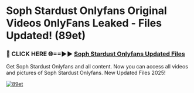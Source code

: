 # Soph Stardust Onlyfans Original Videos 0nlyFans Leaked - Files Updated! (89et)

<h3>🔴 CLICK HERE 🌐==►► <a href="https://tinyurl.com/3hn5wdd3" rel="nofollow">Soph Stardust Onlyfans Updated Files</a></h3>

Get Soph Stardust Onlyfans and all content. Now you can access all videos and pictures of Soph Stardust Onlyfans. New Updated Files 2025!

[![89et](https://i.imgur.com/4HnBqBT.gif)](https://tinyurl.com/3hn5wdd3)
